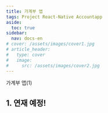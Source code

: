 ```yaml
---
title: 가계부 앱
tags: Project React-Native Accountapp
aside:
  toc: true
sidebar:
  nav: docs-en
# cover: /assets/images/cover1.jpg
# article_header:
#   type: cover
#   image:
#     src: /assets/images/cover2.jpg
---
```


가계부 앱(1)

<!-- more -->

<h2 id="h1">1. 연재 예정!</h2>
